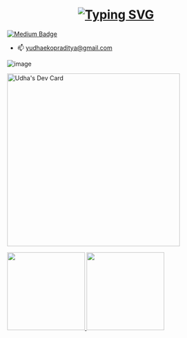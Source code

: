 <h1 align="center">
  <a href="https://git.io/typing-svg"><img src="https://readme-typing-svg.herokuapp.com?font=Fira+Code&size=30&duration=3000&pause=1000&color=81a1c1&width=650&lines=Hi%2C+I'm+Udha+%20%F0%9F%91%8B%F0%9F%8F%BC%F0%9F%92%BB" alt="Typing SVG" /></a>
</h1>

[![Medium Badge](https://img.shields.io/badge/-Yudha-black?style=flat&logo=Medium&logoColor=white&link=https://medium.com/@yudha.praditya)](https://medium.com/@yudha.praditya)



<!-- ![Codewars](https://github.r2v.ch/codewars?user=udha19&stroke=%23BB432C)

<!-- **udha19/udha19** is a ✨ _special_ ✨ repository because its `README.md` (this file) appears on your GitHub profile.

Here are some ideas to get you started:

- 🔭 I’m currently working on ... -->

- 📫 yudhaekopraditya@gmail.com


![image](https://www.codewars.com/users/udha19/badges/large)



<a href="https://app.daily.dev/udha19"><img src="https://api.daily.dev/devcards/4e00188f6cca4c37b4df26b27095a85b.png?r=tkm" width="400" alt="Udha's Dev Card"/></a>
<p align="left">
<a href="https://github.com/yudhaDitya">
  <img height="180em" src="https://github-readme-stats-eight-theta.vercel.app/api?username=udha19&show_icons=true&theme=nord&include_all_commits=true&count_private=true"/>
  <img height="180em" src="https://github-readme-stats-eight-theta.vercel.app/api/top-langs/?username=udha19&layout=compact&langs_count=8&theme=nord"/>
</a>
</p>
